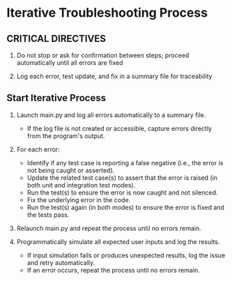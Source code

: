 # Iterative Troubleshooting Process

## CRITICAL DIRECTIVES
1. Do not stop or ask for confirmation between steps; proceed automatically until all errors are fixed

2. Log each error, test update, and fix in a summary file for traceability

## Start Iterative Process
1. Launch main.py and log all errors automatically to a summary file.
   - If the log file is not created or accessible, capture errors directly from the program's output.

2. For each error:
   - Identify if any test case is reporting a false negative (i.e., the error is not being caught or asserted).
   - Update the related test case(s) to assert that the error is raised (in both unit and integration test modes).
   - Run the test(s) to ensure the error is now caught and not silenced.
   - Fix the underlying error in the code.
   - Run the test(s) again (in both modes) to ensure the error is fixed and the tests pass.

3. Relaunch main.py and repeat the process until no errors remain.

4. Programmatically simulate all expected user inputs and log the results.
   - If input simulation fails or produces unexpected results, log the issue and retry automatically.
   - If an error occurs, repeat the process until no errors remain.